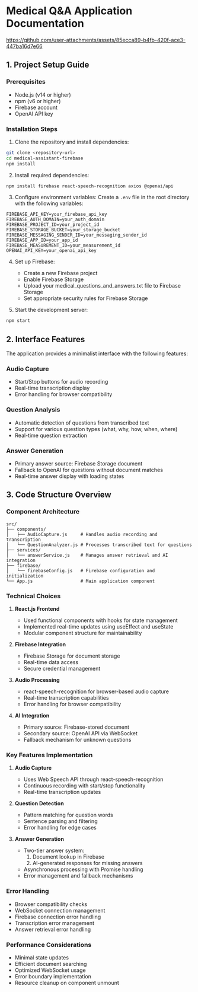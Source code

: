 # Medical Q&A Application Documentation


https://github.com/user-attachments/assets/85ecca89-b4fb-420f-ace3-447ba16d7e66

## 1. Project Setup Guide

### Prerequisites
- Node.js (v14 or higher)
- npm (v6 or higher)
- Firebase account
- OpenAI API key

### Installation Steps

1. Clone the repository and install dependencies:
```bash
git clone <repository-url>
cd medical-assistant-firebase
npm install
```

2. Install required dependencies:
```bash
npm install firebase react-speech-recognition axios @openai/api
```

3. Configure environment variables:
Create a `.env` file in the root directory with the following variables:
```
FIREBASE_API_KEY=your_firebase_api_key
FIREBASE_AUTH_DOMAIN=your_auth_domain
FIREBASE_PROJECT_ID=your_project_id
FIREBASE_STORAGE_BUCKET=your_storage_bucket
FIREBASE_MESSAGING_SENDER_ID=your_messaging_sender_id
FIREBASE_APP_ID=your_app_id
FIREBASE_MEASUREMENT_ID=your_measurement_id
OPENAI_API_KEY=your_openai_api_key
```

4. Set up Firebase:
   - Create a new Firebase project
   - Enable Firebase Storage
   - Upload your medical_questions_and_answers.txt file to Firebase Storage
   - Set appropriate security rules for Firebase Storage

5. Start the development server:
```bash
npm start
```

## 2. Interface Features

The application provides a minimalist interface with the following features:

### Audio Capture
- Start/Stop buttons for audio recording
- Real-time transcription display
- Error handling for browser compatibility

### Question Analysis
- Automatic detection of questions from transcribed text
- Support for various question types (what, why, how, when, where)
- Real-time question extraction

### Answer Generation
- Primary answer source: Firebase Storage document
- Fallback to OpenAI for questions without document matches
- Real-time answer display with loading states

## 3. Code Structure Overview

### Component Architecture

```
src/
├── components/
│   ├── AudioCapture.js     # Handles audio recording and transcription
│   └── QuestionAnalyzer.js # Processes transcribed text for questions
├── services/
│   └── answerService.js    # Manages answer retrieval and AI integration
├── firebase/
│   └── firebaseConfig.js   # Firebase configuration and initialization
└── App.js                  # Main application component
```

### Technical Choices

1. **React.js Frontend**
   - Used functional components with hooks for state management
   - Implemented real-time updates using useEffect and useState
   - Modular component structure for maintainability

2. **Firebase Integration**
   - Firebase Storage for document storage
   - Real-time data access
   - Secure credential management

3. **Audio Processing**
   - react-speech-recognition for browser-based audio capture
   - Real-time transcription capabilities
   - Error handling for browser compatibility

4. **AI Integration**
   - Primary source: Firebase-stored document
   - Secondary source: OpenAI API via WebSocket
   - Fallback mechanism for unknown questions

### Key Features Implementation

1. **Audio Capture**
   - Uses Web Speech API through react-speech-recognition
   - Continuous recording with start/stop functionality
   - Real-time transcription updates

2. **Question Detection**
   - Pattern matching for question words
   - Sentence parsing and filtering
   - Error handling for edge cases

3. **Answer Generation**
   - Two-tier answer system:
     1. Document lookup in Firebase
     2. AI-generated responses for missing answers
   - Asynchronous processing with Promise handling
   - Error management and fallback mechanisms

### Error Handling

- Browser compatibility checks
- WebSocket connection management
- Firebase connection error handling
- Transcription error management
- Answer retrieval error handling

### Performance Considerations

- Minimal state updates
- Efficient document searching
- Optimized WebSocket usage
- Error boundary implementation
- Resource cleanup on component unmount
